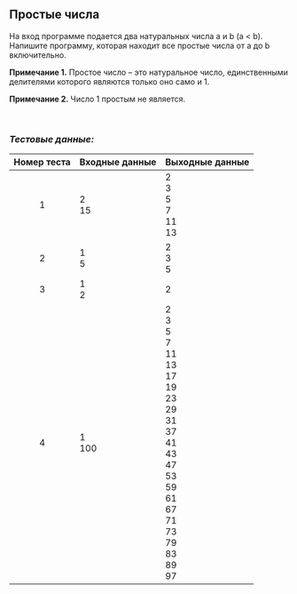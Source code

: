 ## Простые числа

На вход программе подается два натуральных числа a и b (a < b). Напишите программу, которая находит все простые числа от a до b включительно.

**Примечание 1.** Простое число – это натуральное число, единственными делителями которого являются только оно само и 1.

**Примечание 2.** Число 1 простым не является.

<br>

### *Тестовые данные:*

| Номер теста | Входные данные | Выходные данные                                                                                                                                |
|:-----------:|----------------|------------------------------------------------------------------------------------------------------------------------------------------------|
|      1      | 2<br>15        | 2<br>3<br>5<br>7<br>11<br>13                                                                                                                   |
|      2      | 1<br>5         | 2<br>3<br>5                                                                                                                                    |
|      3      | 1<br>2         | 2                                                                                                                                              |
|      4      | 1<br>100       | 2<br>3<br>5<br>7<br>11<br>13<br>17<br>19<br>23<br>29<br>31<br>37<br>41<br>43<br>47<br>53<br>59<br>61<br>67<br>71<br>73<br>79<br>83<br>89<br>97 |
